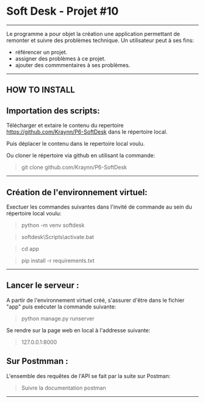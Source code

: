 # Soft Desk - Projet #10
__________________________

Le programme a pour objet la création une application permettant de remonter et suivre des problèmes technique.
Un utilisateur peut à ses fins:

- référencer un projet.
- assigner des problèmes à ce projet.
- ajouter des commmentaires à ses problèmes.

______________
HOW TO INSTALL
--------------

Importation des scripts:
---------------------------

Télécharger et extaire le contenu du repertoire https://github.com/Kraynn/P6-SoftDesk dans le répertoire local. 
> 
Puis déplacer le contenu dans le repertoire local voulu.


Ou cloner le répertoire via github en utilisant la commande:
> git clone github.com/Kraynn/P6-SoftDesk


__________________________________________________________
Création de l'environnement virtuel:
------------------------------------
Exectuer les commandes suivantes dans l'invité de commande au sein du répertoire local voulu:
>
>python -m venv softdesk

>softdesk\Scripts\activate.bat

>cd app

>pip install -r requirements.txt

___________________________________________________



Lancer le serveur :
----------------------

A partir de l'environnement virtuel créé, s'assurer d'être dans le fichier "app" puis exécuter la commande suivante:
>
>python manage.py runserver

Se rendre sur la page web en local à l'addresse suivante:
>
> 127.0.0.1:8000


Sur Postmman :
----------------------

L'ensemble des requêtes de l'API se fait par la suite sur Postman:
> Suivre la documentation postman

***************************








